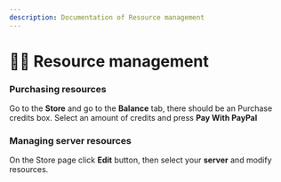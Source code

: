 ```yaml
---
description: Documentation of Resource management
---
```


# 👨🔧 Resource management

### Purchasing resources

Go to the **Store** and go to the **Balance** tab, there should be an Purchase credits box. Select an amount of credits and press **Pay With PayPal**

### **Managing server resources**

On the Store page click **Edit** button, then select your **server** and modify resources.
